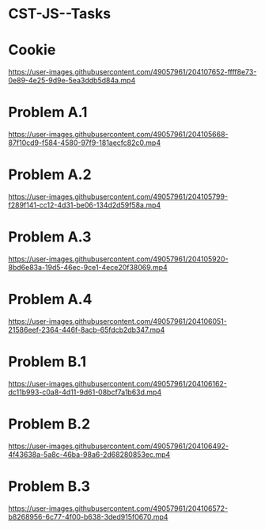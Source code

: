 # CST-JS--Tasks
<h1>Cookie</h1>

https://user-images.githubusercontent.com/49057961/204107652-ffff8e73-0e89-4e25-9d9e-5ea3ddb5d84a.mp4

<h1>Problem A.1</h1>

https://user-images.githubusercontent.com/49057961/204105668-87f10cd9-f584-4580-97f9-181aecfc82c0.mp4

<h1>Problem A.2</h1>

https://user-images.githubusercontent.com/49057961/204105799-f289f141-cc12-4d31-be06-134d2d59f58a.mp4

<h1>Problem A.3</h1>

https://user-images.githubusercontent.com/49057961/204105920-8bd6e83a-19d5-46ec-9ce1-4ece20f38069.mp4

<h1>Problem A.4</h1>

https://user-images.githubusercontent.com/49057961/204106051-21586eef-2364-446f-8acb-65fdcb2db347.mp4

<h1>Problem B.1</h1>

https://user-images.githubusercontent.com/49057961/204106162-dc11b993-c0a8-4d11-9d61-08bcf7a1b63d.mp4

<h1>Problem B.2</h1>

https://user-images.githubusercontent.com/49057961/204106492-4f43638a-5a8c-46ba-98a6-2d68280853ec.mp4

<h1>Problem B.3</h1>

https://user-images.githubusercontent.com/49057961/204106572-b8268956-6c77-4f00-b638-3ded915f0670.mp4

